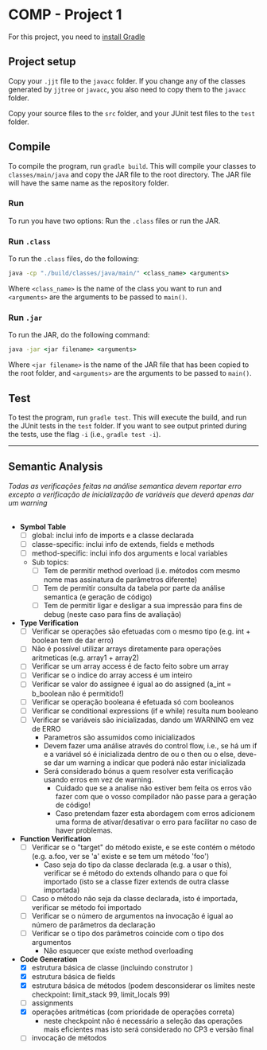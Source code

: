 # COMP - Project 1

For this project, you need to [install Gradle](https://gradle.org/install/)

## Project setup

Copy your ``.jjt`` file to the ``javacc`` folder. If you change any of the classes generated by ``jjtree`` or ``javacc``, you also need to copy them to the ``javacc`` folder.

Copy your source files to the ``src`` folder, and your JUnit test files to the ``test`` folder.

## Compile

To compile the program, run ``gradle build``. This will compile your classes to ``classes/main/java`` and copy the JAR file to the root directory. The JAR file will have the same name as the repository folder.

### Run

To run you have two options: Run the ``.class`` files or run the JAR.

### Run ``.class``

To run the ``.class`` files, do the following:

```cmd
java -cp "./build/classes/java/main/" <class_name> <arguments>
```

Where ``<class_name>`` is the name of the class you want to run and ``<arguments>`` are the arguments to be passed to ``main()``.

### Run ``.jar``

To run the JAR, do the following command:

```cmd
java -jar <jar filename> <arguments>
```

Where ``<jar filename>`` is the name of the JAR file that has been copied to the root folder, and ``<arguments>`` are the arguments to be passed to ``main()``.

## Test

To test the program, run ``gradle test``. This will execute the build, and run the JUnit tests in the ``test`` folder. If you want to see output printed during the tests, use the flag ``-i`` (i.e., ``gradle test -i``).

---

## Semantic Analysis  

*Todas as verificações feitas na análise semantica devem reportar erro excepto a verificação de inicialização de variáveis que deverá apenas dar um warning*  
<br/>

- **Symbol Table**  
    - [ ] global: inclui info de imports e a classe declarada
    - [ ] classe-specific: inclui info de extends, fields e methods
    - [ ] method-specific: inclui info dos arguments e local variables
    - Sub topics:
       - [ ] Tem de permitir method overload (i.e. métodos com mesmo nome mas assinatura de parâmetros diferente)
       - [ ] Tem de permitir consulta da tabela por parte da análise semantica (e geração de código)
       - [ ] Tem de permitir ligar e desligar a sua impressão para fins de debug (neste caso para fins de avaliação)  
       
- **Type Verification**
    - [ ] Verificar se operações são efetuadas com o mesmo tipo (e.g. int + boolean tem de dar erro)
    - [ ] Não é possível utilizar arrays diretamente para operações aritmeticas (e.g. array1 + array2)
    - [ ] Verificar se um array access é de facto feito sobre um array
    - [ ] Verificar se o indice do array access é um inteiro
    - [ ] Verificar se valor do assignee é igual ao do assigned (a_int = b_boolean não é permitido!)
    - [ ] Verificar se operação booleana é efetuada só com booleanos
    - [ ] Verificar se conditional expressions (if e while) resulta num booleano
    - [ ] Verificar se variáveis são inicializadas, dando um WARNING em vez de ERRO
       - Parametros são assumidos como inicializados
       - Devem fazer uma análise através do control flow, i.e., se há um if e a variável só é inicializada dentro de ou o then ou o else, deve-se dar um warning a indicar que poderá não estar inicializada
       - Será considerado bónus a quem resolver esta verificação usando erros em vez de warning.
            - Cuidado que se a analise não estiver bem feita os erros vão fazer com que o vosso compilador não passe para a geração de código!
			- Caso pretendam fazer esta abordagem com erros adicionem uma forma de ativar/desativar o erro para facilitar no caso de haver problemas.  
			
- **Function Verification**
	- [ ] Verificar se o "target" do método existe, e se este contém o método (e.g. a.foo, ver se 'a' existe e se tem um método 'foo')
	    - Caso seja do tipo da classe declarada (e.g. a usar o this), verificar se é método do extends olhando para o que foi importado (isto se a classe fizer extends de outra classe importada)
	- [ ] Caso o método não seja da classe declarada, isto é importada, verificar se método foi importado
	- [ ] Verificar se o número de argumentos na invocação é igual ao número de parâmetros da declaração
	- [ ] Verificar se o tipo dos parâmetros coincide com o tipo dos argumentos
	    - Não esquecer que existe method overloading  
	    
- **Code Generation**
    - [X] estrutura básica de classe (incluindo construtor <init>)
	- [X] estrutura básica de fields
	- [X] estrutura básica de métodos (podem desconsiderar os limites neste checkpoint: limit_stack 99, limit_locals 99)
	- [ ] assignments
	- [X] operações aritméticas (com prioridade de operações correta)
		- neste checkpoint não é necessário a seleção das operações mais eficientes mas isto será considerado no CP3 e versão final
	- [ ] invocação de métodos